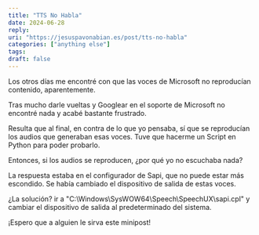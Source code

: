 ```yaml
---
title: "TTS No Habla"
date: 2024-06-28
reply:
uri: "https://jesuspavonabian.es/post/tts-no-habla"
categories: ["anything else"]
tags:
draft: false
---
```

Los otros días me encontré con que las voces de Microsoft no reproducían contenido, aparentemente.

Tras mucho darle vueltas y Googlear en el soporte de Microsoft no encontré nada y acabé bastante frustrado.

Resulta que al final, en contra de lo que yo pensaba, sí que se reproducían los audios que generaban esas voces. Tuve que hacerme un Script en Python para poder probarlo.

Entonces, si los audios se reproducen, ¿por qué yo no escuchaba nada?

La respuesta estaba en el configurador de Sapi, que no puede estar más escondido. Se había cambiado el dispositivo de salida de estas voces.

¿La solución? ir a "C:\Windows\SysWOW64\Speech\SpeechUX\sapi.cpl" y cambiar el dispositivo de salida al predeterminado del sistema.

¡Espero que a alguien le sirva este minipost!